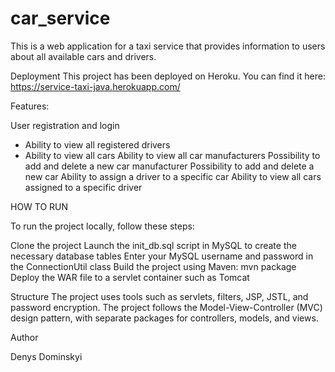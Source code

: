 # car_service
This is a web application for a taxi service that provides information to users about all available cars and drivers.

Deployment
This project has been deployed on Heroku. You can find it here: https://service-taxi-java.herokuapp.com/

Features:

User registration and login
* Ability to view all registered drivers
* Ability to view all cars
Ability to view all car manufacturers
Possibility to add and delete a new car manufacturer
Possibility to add and delete a new car
Ability to assign a driver to a specific car
Ability to view all cars assigned to a specific driver

HOW TO RUN

To run the project locally, follow these steps:

Clone the project
Launch the init_db.sql script in MySQL to create the necessary database tables
Enter your MySQL username and password in the ConnectionUtil class
Build the project using Maven: mvn package
Deploy the WAR file to a servlet container such as Tomcat

Structure
The project uses tools such as servlets, filters, JSP, JSTL, and password encryption. The project follows the Model-View-Controller (MVC) design pattern, with separate packages for controllers, models, and views.

Author

Denys Dominskyi


